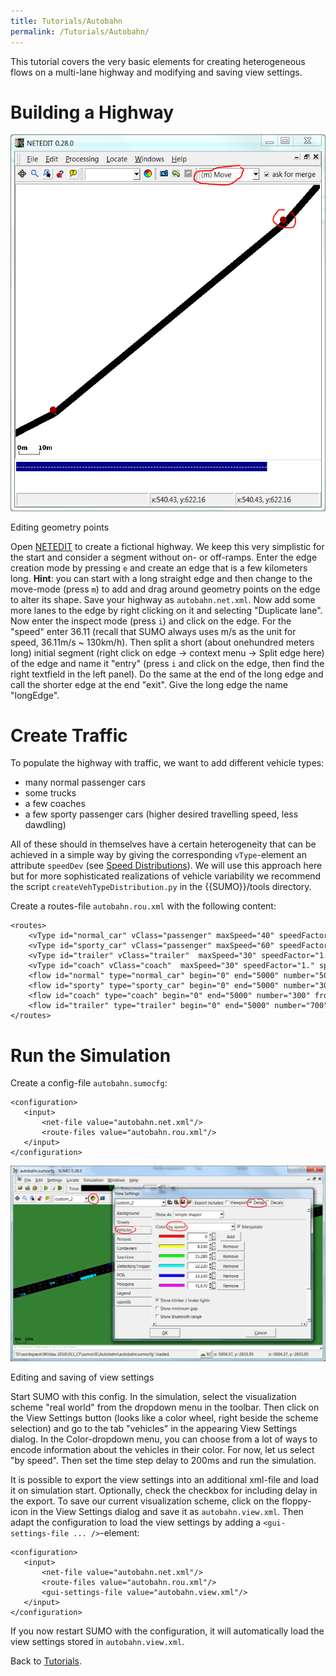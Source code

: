 ```yaml
---
title: Tutorials/Autobahn
permalink: /Tutorials/Autobahn/
---
```


This tutorial covers the very basic elements for creating heterogeneous
flows on a multi-lane highway and modifying and saving view settings.

# Building a Highway

![AutobahnEditGeometryPoints.png](../images/AutobahnEditGeometryPoints.png "Editing geometry points")

Editing geometry points

Open [NETEDIT](../NETEDIT.md) to
create a fictional highway. We keep this very simplistic for the start
and consider a segment without on- or off-ramps. Enter the edge creation
mode by pressing `e` and create an edge that is a few kilometers long.
<b>Hint</b>: you can start with a long straight edge and then change to
the move-mode (press `m`) to add and drag around geometry points on the
edge to alter its shape. Save your highway as `autobahn.net.xml`. Now
add some more lanes to the edge by right clicking on it and selecting
"Duplicate lane". Now enter the inspect mode (press `i`) and click on
the edge. For the "speed" enter 36.11 (recall that SUMO always uses m/s
as the unit for speed, 36.11m/s \~ 130km/h). Then split a short (about
onehundred meters long) initial segment (right click on edge -\> context
menu -\> Split edge here) of the edge and name it "entry" (press `i` and
click on the edge, then find the right textfield in the left panel). Do
the same at the end of the long edge and call the shorter edge at the
end "exit". Give the long edge the name "longEdge".

# Create Traffic

To populate the highway with traffic, we want to add different vehicle
types:

- many normal passenger cars
- some trucks
- a few coaches
- a few sporty passenger cars (higher desired travelling speed, less
  dawdling)

All of these should in themselves have a certain heterogeneity that can
be achieved in a simple way by giving the corresponding `vType`-element
an attribute `speedDev` (see [Speed
Distributions](../Definition_of_Vehicles,_Vehicle_Types,_and_Routes.md#speed_distributions)).
We will use this approach here but for more sophisticated realizations
of vehicle variability we recommend the script
`createVehTypeDistribution.py` in the {{SUMO}}/tools directory.

Create a routes-file `autobahn.rou.xml` with the following content:

```
<routes>
    <vType id="normal_car" vClass="passenger" maxSpeed="40" speedFactor="0.9" speedDev="0.2" sigma="0.5" />
    <vType id="sporty_car" vClass="passenger" maxSpeed="60" speedFactor="1.3" speedDev="0.1" sigma="0.1" />
    <vType id="trailer" vClass="trailer"  maxSpeed="30" speedFactor="1.1" speedDev="0.1" />
    <vType id="coach" vClass="coach"  maxSpeed="30" speedFactor="1." speedDev="0.1" />
    <flow id="normal" type="normal_car" begin="0" end="5000" number="5000" from="entry" to="exit" departPos="last" departLane="best" />
    <flow id="sporty" type="sporty_car" begin="0" end="5000" number="300" from="entry" to="exit" departPos="last" departLane="best" />
    <flow id="coach" type="coach" begin="0" end="5000" number="300" from="entry" to="exit" departPos="last" departLane="best" />
    <flow id="trailer" type="trailer" begin="0" end="5000" number="700" from="entry" to="exit" departPos="last" departLane="best" />
</routes>
```

# Run the Simulation

Create a config-file `autobahn.sumocfg`:

```
<configuration>
   <input>
       <net-file value="autobahn.net.xml"/>
       <route-files value="autobahn.rou.xml"/>
   </input>
</configuration>
```

![autobahnEditViewSettings.png](../images/AutobahnEditViewSettings.png "Editing and saving of view settings")

Editing and saving of view settings

Start SUMO with this config. In the
simulation, select the visualization scheme "real world" from the
dropdown menu in the toolbar. Then click on the View Settings button
(looks like a color wheel, right beside the scheme selection) and go to
the tab "vehicles" in the appearing View Settings dialog. In the
Color-dropdown menu, you can choose from a lot of ways to encode
information about the vehicles in their color. For now, let us select
"by speed". Then set the time step delay to 200ms and run the
simulation.

It is possible to export the view settings into an additional xml-file
and load it on simulation start. Optionally, check the checkbox for
including delay in the export. To save our current visualization scheme,
click on the floppy-icon in the View Settings dialog and save it as
`autobahn.view.xml`. Then adapt the configuration to load the view
settings by adding a `<gui-settings-file ... />`-element:

```
<configuration>
   <input>
       <net-file value="autobahn.net.xml"/>
       <route-files value="autobahn.rou.xml"/>
       <gui-settings-file value="autobahn.view.xml"/>
   </input>
</configuration>
```

If you now restart SUMO with the configuration, it will automatically
load the view settings stored in `autobahn.view.xml`.

Back to [Tutorials](../Tutorials.md).